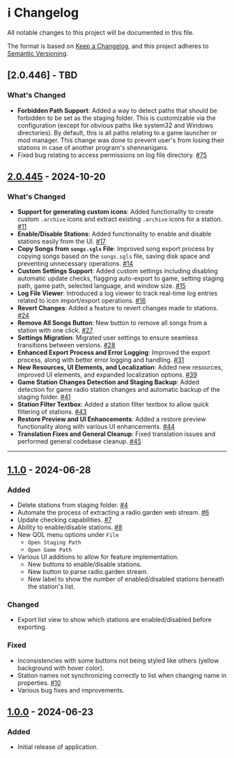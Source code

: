# ℹ️ Changelog

All notable changes to this project will be documented in this file.

The format is based on [Keep a Changelog](https://keepachangelog.com/en/1.1.0/),
and this project adheres to [Semantic Versioning](https://semver.org/spec/v2.0.0.html).

## [2.0.446] - TBD

### What's Changed
- **Forbidden Path Support**: Added a way to detect paths that should be forbidden to be set as the staging folder. This is customizable via the configuration (except for obvious paths like system32 and Windows directories). By default, this is all paths relating to a game launcher or mod manager. This change was done to prevent user's from losing their stations in case of another program's shennanigans.
- Fixed bug relating to access permissions on log file directory. [#75](https://github.com/ethan-hann/CyberRadio-Assistant/issues/75)

## [2.0.445] - 2024-10-20

### What's Changed
- **Support for generating custom icons**: Added functionality to create custom `.archive` icons and extract existing `.archive` icons for a station. [#11](https://github.com/ethan-hann/CyberRadio-Assistant/commit/333223b2df8490c28d7352ead2da92b13d3a9404)
- **Enable/Disable Stations**: Added functionality to enable and disable stations easily from the UI. [#17](https://github.com/ethan-hann/CyberRadio-Assistant/pull/17)
- **Copy Songs from `songs.sgls` File**: Improved song export process by copying songs based on the `songs.sgls` file, saving disk space and preventing unnecessary operations. [#14](https://github.com/ethan-hann/CyberRadio-Assistant/pull/18)
- **Custom Settings Support**: Added custom settings including disabling automatic update checks, flagging auto-export to game, setting staging path, game path, selected language, and window size. [#15](https://github.com/ethan-hann/CyberRadio-Assistant/pull/19)
- **Log File Viewer**: Introduced a log viewer to track real-time log entries related to icon import/export operations. [#16](https://github.com/ethan-hann/CyberRadio-Assistant/pull/20)
- **Revert Changes**: Added a feature to revert changes made to stations. [#24](https://github.com/ethan-hann/CyberRadio-Assistant/pull/24)
- **Remove All Songs Button**: New button to remove all songs from a station with one click. [#27](https://github.com/ethan-hann/CyberRadio-Assistant/pull/27)
- **Settings Migration**: Migrated user settings to ensure seamless transitions between versions. [#28](https://github.com/ethan-hann/CyberRadio-Assistant/pull/28)
- **Enhanced Export Process and Error Logging**: Improved the export process, along with better error logging and handling. [#31](https://github.com/ethan-hann/CyberRadio-Assistant/pull/31)
- **New Resources, UI Elements, and Localization**: Added new resources, improved UI elements, and expanded localization options. [#39](https://github.com/ethan-hann/CyberRadio-Assistant/pull/39)
- **Game Station Changes Detection and Staging Backup**: Added detection for game radio station changes and automatic backup of the staging folder. [#41](https://github.com/ethan-hann/CyberRadio-Assistant/pull/41)
- **Station Filter Textbox**: Added a station filter textbox to allow quick filtering of stations. [#43](https://github.com/ethan-hann/CyberRadio-Assistant/pull/43)
- **Restore Preview and UI Enhancements**: Added a restore preview functionality along with various UI enhancements. [#44](https://github.com/ethan-hann/CyberRadio-Assistant/pull/44)
- **Translation Fixes and General Cleanup**: Fixed translation issues and performed general codebase cleanup. [#45](https://github.com/ethan-hann/CyberRadio-Assistant/pull/45)

---

## [1.1.0] - 2024-06-28

### Added

- Delete stations from staging folder. [#4](https://github.com/ethan-hann/CyberRadio-Assistant/pull/5)
- Automate the process of extracting a radio.garden web stream. [#6](https://github.com/ethan-hann/CyberRadio-Assistant/pull/13)
- Update checking capabilities. [#7](https://github.com/ethan-hann/CyberRadio-Assistant/pull/12)
- Ability to enable/disable stations. [#8](https://github.com/ethan-hann/CyberRadio-Assistant/pull/17)
- New QOL menu options under `File`
  - `Open Staging Path`
  - `Open Game Path`
- Various UI additions to allow for feature implementation.
  - New buttons to enable/disable stations.
  - New button to parse radio.garden stream.
  - New label to show the number of enabled/disabled stations beneath the station's list.

### Changed

- Export list view to show which stations are enabled/disabled before exporting.

### Fixed

- Inconsistencies with some buttons not being styled like others (yellow background with hover color).
- Station names not synchronizing correctly to list when changing name in properties. [#10](https://github.com/ethan-hann/CyberRadio-Assistant/pull/17)
- Various bug fixes and improvements.

## [1.0.0] - 2024-06-23

### Added

- Initial release of application.

[2.0.445]: https://github.com/ethan-hann/CyberRadio-Assistant/releases/tag/v2.0.445
[1.1.0]: https://github.com/ethan-hann/CyberRadio-Assistant/releases/tag/v1.1.0
[1.0.0]: https://github.com/ethan-hann/CyberRadio-Assistant/releases/tag/v1.0.0